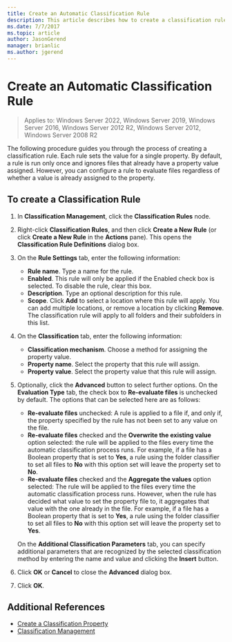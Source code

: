 ```yaml
---
title: Create an Automatic Classification Rule
description: This article describes how to create a classification rule for a property.
ms.date: 7/7/2017
ms.topic: article
author: JasonGerend
manager: brianlic
ms.author: jgerend
---
```

# Create an Automatic Classification Rule

>Applies to: Windows Server 2022, Windows Server 2019, Windows Server 2016, Windows Server 2012 R2, Windows Server 2012, Windows Server 2008 R2

The following procedure guides you through the process of creating a classification rule. Each rule sets the value for a single property. By default, a rule is run only once and ignores files that already have a property value assigned. However, you can configure a rule to evaluate files regardless of whether a value is already assigned to the property.

## To create a Classification Rule

1.  In **Classification Management**, click the **Classification Rules** node.

2.  Right-click **Classification Rules**, and then click **Create a New Rule** (or click **Create a New Rule** in the **Actions** pane). This opens the **Classification Rule Definitions** dialog box.

3.  On the **Rule Settings** tab, enter the following information:

    -   **Rule name**. Type a name for the rule.
    -   **Enabled**. This rule will only be applied if the Enabled check box is selected. To disable the rule, clear this box.
    -   **Description**. Type an optional description for this rule.
    -   **Scope**. Click **Add** to select a location where this rule will apply. You can add multiple locations, or remove a location by clicking **Remove**. The classification rule will apply to all folders and their subfolders in this list.

4.  On the **Classification** tab, enter the following information:

    -   **Classification mechanism**. Choose a method for assigning the property value.
    -   **Property name**. Select the property that this rule will assign.
    -   **Property value**. Select the property value that this rule will assign.

5.  Optionally, click the **Advanced** button to select further options. On the **Evaluation Type** tab, the check box to **Re-evaluate files** is unchecked by default. The options that can be selected here are as follows:

    -   **Re-evaluate files** unchecked: A rule is applied to a file if, and only if, the property specified by the rule has not been set to any value on the file.
    -   **Re-evaluate files** checked and the **Overwrite the existing value** option selected: the rule will be applied to the files every time the automatic classification process runs. For example, if a file has a Boolean property that is set to **Yes**, a rule using the folder classifier to set all files to **No** with this option set will leave the property set to **No**.
    -   **Re-evaluate files** checked and the **Aggregate the values** option selected: The rule will be applied to the files every time the automatic classification process runs. However, when the rule has decided what value to set the property file to, it aggregates that value with the one already in the file. For example, if a file has a Boolean property that is set to **Yes**, a rule using the folder classifier to set all files to **No** with this option set will leave the property set to **Yes**.

    On the **Additional Classification Parameters** tab, you can specify additional parameters that are recognized by the selected classification method by entering the name and value and clicking the **Insert** button.

6.  Click **OK** or **Cancel** to close the **Advanced** dialog box.

7.  Click **OK**.

## Additional References

-   [Create a Classification Property](create-classification-property.md)
-   [Classification Management](classification-management.md)
